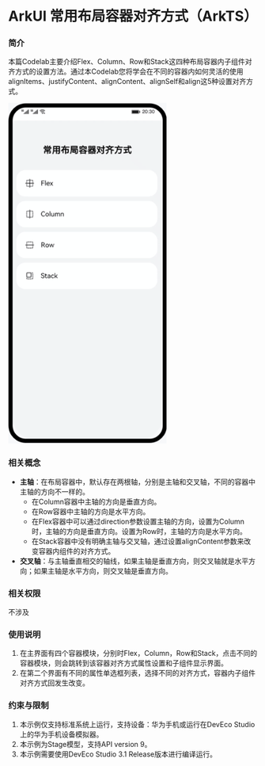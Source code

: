 # ArkUI 常用布局容器对齐方式（ArkTS）

### 简介

本篇Codelab主要介绍Flex、Column、Row和Stack这四种布局容器内子组件对齐方式的设置方法。通过本Codelab您将学会在不同的容器内如何灵活的使用alignItems、justifyContent、alignContent、alignSelf和align这5种设置对齐方式。

![](screenshots/layout.gif)

### 相关概念

- **主轴**：在布局容器中，默认存在两根轴，分别是主轴和交叉轴，不同的容器中主轴的方向不一样的。
  - 在Column容器中主轴的方向是垂直方向。
  - 在Row容器中主轴的方向是水平方向。
  - 在Flex容器中可以通过direction参数设置主轴的方向，设置为Column时，主轴的方向是垂直方向。设置为Row时，主轴的方向是水平方向。
  - 在Stack容器中没有明确主轴与交叉轴，通过设置alignContent参数来改变容器内组件的对齐方式。
- **交叉轴**：与主轴垂直相交的轴线，如果主轴是垂直方向，则交叉轴就是水平方向；如果主轴是水平方向，则交叉轴是垂直方向。

### 相关权限

不涉及

### 使用说明

1. 在主界面有四个容器模块，分别时Flex，Column，Row和Stack，点击不同的容器模块，则会跳转到该容器对齐方式属性设置和子组件显示界面。
2. 在第二个界面有不同的属性单选框列表，选择不同的对齐方式，容器内子组件对齐方式回发生改变。


### 约束与限制

1. 本示例仅支持标准系统上运行，支持设备：华为手机或运行在DevEco Studio上的华为手机设备模拟器。
2. 本示例为Stage模型，支持API version 9。
3. 本示例需要使用DevEco Studio 3.1 Release版本进行编译运行。